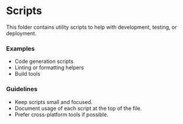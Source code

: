 # Scripts

This folder contains utility scripts to help with development, testing, or deployment.

### Examples

- Code generation scripts
- Linting or formatting helpers
- Build tools

### Guidelines

- Keep scripts small and focused.
- Document usage of each script at the top of the file.
- Prefer cross-platform tools if possible.
